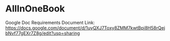 # AllInOneBook
Google Doc Requirements Document Link: https://docs.google.com/document/d/1uyQXJ7Toxy8ZMM7kwtBpi8H58rQejbNvf77gEXr7Z8g/edit?usp=sharing